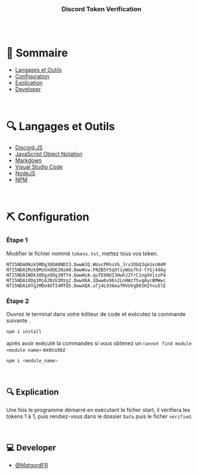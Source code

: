 <h3 align="center">Discord Token Verification</h3>

<br/>
<br/>

# 📝 Sommaire

- [Langages et Outils](#langages_et_outils)
- [Configuration](#configuration)
- [Explication](#explication)
- [Developer](#developer)

<br/>


# 🔍 Langages et Outils <a name = "langages_et_outils"></a>

- [Discord.JS](https://discord.js.org/#/) 
- [JavaScript Object Notation](https://www.mongodb.com/) 
- [Markdown](https://docs.github.com/en/repositories/managing-your-repositorys-settings-and-features/customizing-your-repository/about-readmes)
- [Visual Studio Code](https://code.visualstudio.com)
- [NodeJS](https://nodejs.org/en/)
- [NPM](https://www.npmjs.com)

<br/>


# ⛏️ Configuration <a name = "configuration"></a>

### Étape 1

Modifier le fichier nommé  `tokens.txt`, mettez tous vos token. 


```config
NTI5NDA0Nzk5MDg3ODA0NDI3.DwwWJQ.WUucPRhsVG_Jrx3ObQ3qkUxnN4M
NTI5NDA1Mzk0MzUxODE2NzA0.DwwWsw.FNZB5Y5qXtiyWGo7h3-tYGj4dAg
NTI5NDA1NDk3ODgzODg1NTY4.DwwWzA.quTEbNUI3HwhJZfrC1ng9ViszP4
NTI5NDA1ODg1MjA2NzU3Mzg2.DwwXKA.1Dww6v9En2LnHWzf5vqAycBMWwc
NTI5NDA1OTg2MDU4OTI4MTQ5.DwwXQA.uTj4L936mafRVUVgD65HZYvu5lE
```

### Étape 2

Ouvrez le terminal dans votre éditeur de code et exécutez la commande suivante .

```bash
npm i install
```

après avoir exécuté la commandes si vous obtenez un `cannot find module <module name>` exécutez

```bash
npm i <module_name>
```

<br/>


## 🔍 Explication <a name = "explication"></a>
Une fois le programme démarré en exécutant le ficher start, il vérifiera les tokens 1 à 1, puis rendiez-vous dans le dossier `Data` puis le ficher `verified`.

<br/>


## 💻 Developer <a name = "developer"></a>

- [@MatgordFR](https://discord.com/users/711533499806515220) 
